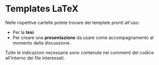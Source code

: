 # Templates LaTeX

Nelle rispettive cartelle potete trovare dei template pronti all'uso: 

-  Per la **tesi**.
-  Per creare una **presentazione** da usare come accompagnamento al momento della discussione. 

Tutte le indicazioni necessarie sono contenute nei commenti del codice all'interno dei file interessati. 


